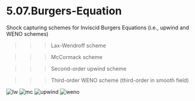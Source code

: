 # 5.07.Burgers-Equation
Shock capturing schemes for Inviscid Burgers Equations (i.e., upwind and WENO schemes)

>>> Lax-Wendroff scheme

>>> McCormack scheme

>>> Second-order upwind scheme

>>> Third-order WENO scheme (third-order in smooth field)


![lw](https://cloud.githubusercontent.com/assets/15114859/11079217/7090bab4-87d0-11e5-9799-c8e25e101040.png)
![mc](https://cloud.githubusercontent.com/assets/15114859/11079220/7093a7a6-87d0-11e5-86f0-b6e4cc659988.png)
![upwind](https://cloud.githubusercontent.com/assets/15114859/11079218/70926e9a-87d0-11e5-9b5d-9fe9813c1c22.png)
![weno](https://cloud.githubusercontent.com/assets/15114859/11079219/70934d6a-87d0-11e5-8d7c-52a5f33db98b.png)

